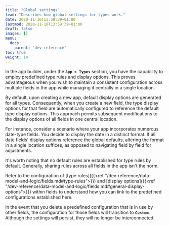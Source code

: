 ```yaml
---
title: "Global settings"
lead: "Describes how global settings for types work."
date: 2020-11-16T13:59:39+01:00
lastmod: 2020-11-16T13:59:39+01:00
draft: false
images: []
menu:
  docs:
    parent: "dev-reference"
toc: true
weight: 14
---
```


In the app builder, under the **`App > Types`** section, you have the capability to employ predefined type rules and display options. This proves advantageous when you wish to maintain a consistent configuration across multiple fields in the app while managing it centrally in a single location.

By default, upon creating a new app, default display options are generated for all types. Consequently, when you create a new field, the type display options for that field are automatically configured to reference the default type display options. This approach permits subsequent modifications to the display options of all fields in one central location.

For instance, consider a scenario where your app incorporates numerous date-type fields. You decide to display the date in a distinct format. If all date fields' display options reference the global defaults, altering the format in a single location suffices, as opposed to navigating field by field for adjustments.

It's worth noting that no default rules are established for type rules by default. Generally, sharing rules across all fields in the app isn't the norm.

Refer to the configuration of [type rules]({{<ref "/dev-reference/data-model-and-logic/fields.md#type-rules">}}) and [display options]({{<ref "/dev-reference/data-model-and-logic/fields.md#general-display-options">}}) within fields to understand how you can link to the predefined configurations established here.

In the event that you delete a predefined configuration that is in use by other fields, the configuration for those fields will transition to **`Custom`**. Although the settings will persist, they will no longer be interconnected.

